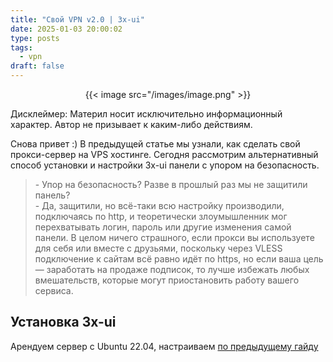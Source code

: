 ```yaml
---
title: "Свой VPN v2.0 | 3x-ui"
date: 2025-01-03 20:00:02
type: posts
tags:
  - vpn
draft: false
---
```


<center>{{< image src="/images/image.png" >}}</center>

Дисклеймер: Материл носит исключительно информационный характер. Автор не призывает к каким-либо действиям.

Снова привет :) В предыдущей статье мы узнали, как сделать свой прокси-сервер на VPS хостинге. Сегодня рассмотрим альтернативный способ установки и настройки 3x-ui панели с упором на безопасность. 

<!--more-->

>\- Упор на безопасность? Разве в прошлый раз мы не защитили панель?  
>\- Да, защитили, но всё-таки всю настройку производили, подключаясь по http, и теоретически злоумышленник мог перехватывать логин, пароль или другие изменения самой панели. В целом ничего страшного, если прокси вы используете для себя или вместе с друзьями, поскольку через VLESS подключение к сайтам всё равно идёт по https, но если ваша цель — заработать на продаже подписок, то лучше избежать любых вмешательств, которые могут приостановить работу вашего сервиса.

## Установка 3x-ui
Арендуем сервер с Ubuntu 22.04, настраиваем [по предыдущему гайду](https://noisycake.ru/articles/vpn_server/)